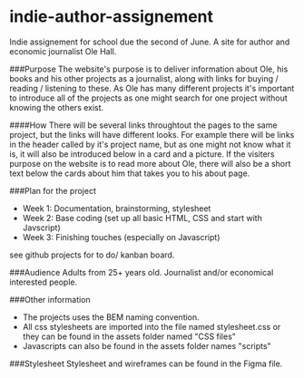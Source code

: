 # indie-author-assignement
Indie assignement for school due the second of June. A site for author and economic journalist Ole Hall.

###Purpose
The website's purpose is to deliver information about Ole, his books and his other projects as a journalist, along with links for buying / reading / listening to these. As Ole has many different projects it's important to introduce all of the projects as one might search for one project without knowing the others exist.

####How
There will be several links throughtout the pages to the same project, but the links will have different looks. For example there will be links in the header called by it's project name, but as one might not know what it is, it will also be introduced below in a card and a picture. If the visiters purpose on the website is to read more about Ole, there will also be a short text below the cards about him that takes you to his about page. 

###Plan for the project
- Week 1: Documentation, brainstorming, stylesheet
- Week 2: Base coding (set up all basic HTML, CSS and start with Javscript)
- Week 3: Finishing touches (especially on Javascript)

see github projects for to do/ kanban board.

###Audience
Adults from 25+ years old. Journalist and/or economical interested people. 

###Other information
- The projects uses the BEM naming convention.
- All css stylesheets are imported into the file named stylesheet.css or they can be found in the assets folder named "CSS files"
- Javascripts can also be found in the assets folder names "scripts"

###Stylesheet
Stylesheet and wireframes can be found in the Figma file.

